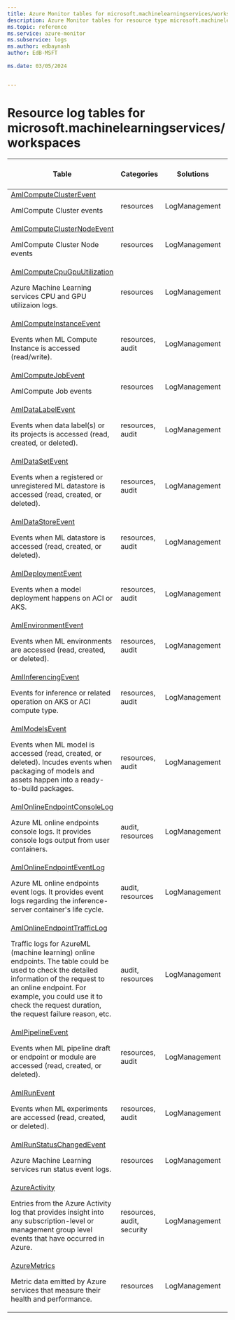 ```yaml
---
title: Azure Monitor tables for microsoft.machinelearningservices/workspaces
description: Azure Monitor tables for resource type microsoft.machinelearningservices/workspaces
ms.topic: reference
ms.service: azure-monitor
ms.subservice: logs
ms.author: edbaynash
author: EdB-MSFT
   
ms.date: 03/05/2024


---
```


# Resource log tables for microsoft.machinelearningservices/workspaces  


| Table | Categories | Solutions|[Supports basic log plan](/azure/azure-monitor/logs/basic-logs-configure?tabs=portal-1#compare-the-basic-and-analytics-log-data-plans)| Queries|
|---|---|---|---|---|
| [AmlComputeClusterEvent](/azure/azure-monitor/reference/tables/AmlComputeClusterEvent)<p>AmlCompute Cluster events | resources | LogManagement | No| [Yes](/azure/azure-monitor/reference/queries/amlcomputeclusterevent)|
| [AmlComputeClusterNodeEvent](/azure/azure-monitor/reference/tables/AmlComputeClusterNodeEvent)<p>AmlCompute Cluster Node events | resources | LogManagement | No| -|
| [AmlComputeCpuGpuUtilization](/azure/azure-monitor/reference/tables/AmlComputeCpuGpuUtilization)<p>Azure Machine Learning services CPU and GPU utilizaion logs. | resources | LogManagement | No| [Yes](/azure/azure-monitor/reference/queries/amlcomputecpugpuutilization)|
| [AmlComputeInstanceEvent](/azure/azure-monitor/reference/tables/AmlComputeInstanceEvent)<p>Events when ML Compute Instance is accessed (read/write). | resources, audit | LogManagement | No| -|
| [AmlComputeJobEvent](/azure/azure-monitor/reference/tables/AmlComputeJobEvent)<p>AmlCompute Job events | resources | LogManagement | No| [Yes](/azure/azure-monitor/reference/queries/amlcomputejobevent)|
| [AmlDataLabelEvent](/azure/azure-monitor/reference/tables/AmlDataLabelEvent)<p>Events when data label(s) or its projects is accessed (read, created, or deleted). | resources, audit | LogManagement | No| -|
| [AmlDataSetEvent](/azure/azure-monitor/reference/tables/AmlDataSetEvent)<p>Events when a registered or unregistered ML datastore is accessed (read, created, or deleted). | resources, audit | LogManagement | No| [Yes](/azure/azure-monitor/reference/queries/amldatasetevent)|
| [AmlDataStoreEvent](/azure/azure-monitor/reference/tables/AmlDataStoreEvent)<p>Events when ML datastore is accessed (read, created, or deleted). | resources, audit | LogManagement | No| -|
| [AmlDeploymentEvent](/azure/azure-monitor/reference/tables/AmlDeploymentEvent)<p>Events when a model deployment happens on ACI or AKS. | resources, audit | LogManagement | No| -|
| [AmlEnvironmentEvent](/azure/azure-monitor/reference/tables/AmlEnvironmentEvent)<p>Events when ML environments are accessed (read, created, or deleted). | resources, audit | LogManagement | No| [Yes](/azure/azure-monitor/reference/queries/amlenvironmentevent)|
| [AmlInferencingEvent](/azure/azure-monitor/reference/tables/AmlInferencingEvent)<p>Events for inference or related operation on AKS or ACI compute type. | resources, audit | LogManagement | No| -|
| [AmlModelsEvent](/azure/azure-monitor/reference/tables/AmlModelsEvent)<p>Events when ML model is accessed (read, created, or deleted). Incudes events when packaging of models and assets happen into a ready-to-build packages. | resources, audit | LogManagement | No| [Yes](/azure/azure-monitor/reference/queries/amlmodelsevent)|
| [AmlOnlineEndpointConsoleLog](/azure/azure-monitor/reference/tables/AmlOnlineEndpointConsoleLog)<p>Azure ML online endpoints console logs. It provides console logs output from user containers. | audit, resources | LogManagement | No| [Yes](/azure/azure-monitor/reference/queries/amlonlineendpointconsolelog)|
| [AmlOnlineEndpointEventLog](/azure/azure-monitor/reference/tables/AmlOnlineEndpointEventLog)<p>Azure ML online endpoints event logs. It provides event logs regarding the inference-server container's life cycle. | audit, resources | LogManagement | No| [Yes](/azure/azure-monitor/reference/queries/amlonlineendpointeventlog)|
| [AmlOnlineEndpointTrafficLog](/azure/azure-monitor/reference/tables/AmlOnlineEndpointTrafficLog)<p>Traffic logs for AzureML (machine learning) online endpoints. The table could be used to check the detailed information of the request to an online endpoint. For example, you could use it to check the request duration, the request failure reason, etc. | audit, resources | LogManagement | No| [Yes](/azure/azure-monitor/reference/queries/amlonlineendpointtrafficlog)|
| [AmlPipelineEvent](/azure/azure-monitor/reference/tables/AmlPipelineEvent)<p>Events when ML pipeline draft or endpoint or module are accessed (read, created, or deleted). | resources, audit | LogManagement | No| -|
| [AmlRunEvent](/azure/azure-monitor/reference/tables/AmlRunEvent)<p>Events when ML experiments are accessed (read, created, or deleted). | resources, audit | LogManagement | No| -|
| [AmlRunStatusChangedEvent](/azure/azure-monitor/reference/tables/AmlRunStatusChangedEvent)<p>Azure Machine Learning services run status event logs. | resources | LogManagement | No| -|
| [AzureActivity](/azure/azure-monitor/reference/tables/AzureActivity)<p>Entries from the Azure Activity log that provides insight into any subscription-level or management group level events that have occurred in Azure. | resources, audit, security | LogManagement | No| [Yes](/azure/azure-monitor/reference/queries/azureactivity)|
| [AzureMetrics](/azure/azure-monitor/reference/tables/AzureMetrics)<p>Metric data emitted by Azure services that measure their health and performance. | resources | LogManagement | No| [Yes](/azure/azure-monitor/reference/queries/azuremetrics)|

